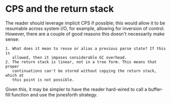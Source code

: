 # CPS and the return stack

The reader should leverage implicit CPS if possible; this would allow it to be
resumable across system I/O, for example, allowing for inversion of control.
However, there are a couple of good reasons this doesn't necessarily make sense:

    1. What does it mean to reuse or alias a previous parse state? If this is
       allowed, then it imposes considerable GC overhead.
    2. The return stack is linear, not in a tree form. This means that proper
       continuations can't be stored without copying the return stack, which at
       this point is not possible.

Given this, it may be simpler to have the reader hard-wired to call a
buffer-fill function and use the jonesforth strategy.